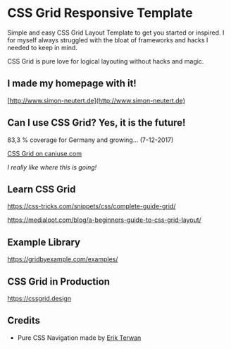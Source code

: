# CSS Grid Responsive Template

Simple and easy CSS Grid Layout Template to get you started or inspired. I for myself always struggled with the bloat of frameworks and hacks I needed to keep in mind.

CSS Grid is pure love for logical layouting without hacks and magic.

## I made my homepage with it!

[http://www.simon-neutert.de](http://www.simon-neutert.de)

## Can I use CSS Grid? Yes, it is the future!

83,3 % coverage for Germany and growing... (7-12-2017)

[CSS Grid on caniuse.com](https://caniuse.com/#feat=css-grid)

_I really like where this is going!_

## Learn CSS Grid

https://css-tricks.com/snippets/css/complete-guide-grid/

https://medialoot.com/blog/a-beginners-guide-to-css-grid-layout/

## Example Library

https://gridbyexample.com/examples/

## CSS Grid in Production

https://cssgrid.design

## Credits

* Pure CSS Navigation made by [Erik Terwan](https://erikterwan.com/)
